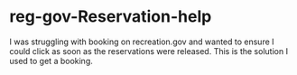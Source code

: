 # reg-gov-Reservation-help
I was struggling with booking on recreation.gov and wanted to ensure I could click as soon as the reservations were released.  This is the solution I used to get a booking.
